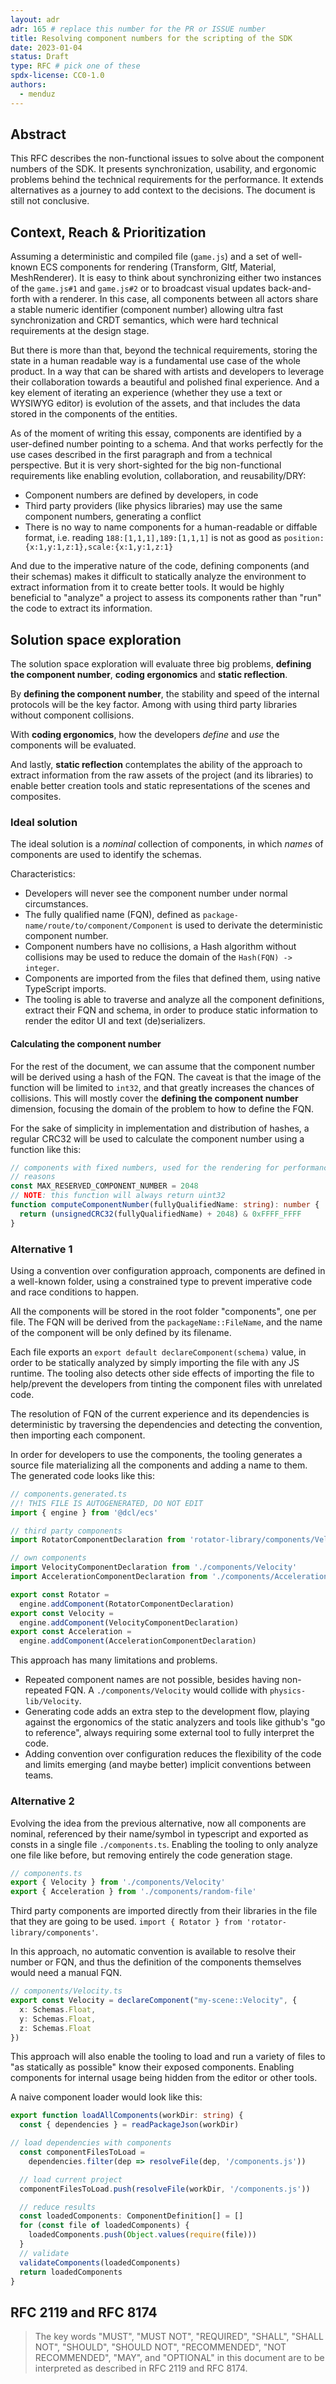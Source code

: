 ```yaml
---
layout: adr
adr: 165 # replace this number for the PR or ISSUE number
title: Resolving component numbers for the scripting of the SDK
date: 2023-01-04
status: Draft
type: RFC # pick one of these
spdx-license: CC0-1.0
authors:
  - menduz
---
```


## Abstract

This RFC describes the non-functional issues to solve about the component numbers of the SDK. It presents synchronization, usability, and ergonomic problems behind the technical requirements for the performance. It extends alternatives as a journey to add context to the decisions. The document is still not conclusive.

## Context, Reach & Prioritization

Assuming a deterministic and compiled file (`game.js`) and a set of well-known ECS components for rendering (Transform, Gltf, Material, MeshRenderer). It is easy to think about synchronizing either two instances of the `game.js#1` and `game.js#2` or to broadcast visual updates back-and-forth with a renderer. In this case, all components between all actors share a stable numeric identifier (component number) allowing ultra fast synchronization and CRDT semantics, which were hard technical requirements at the design stage.

But there is more than that, beyond the technical requirements, storing the state in a human readable way is a fundamental use case of the whole product. In a way that can be shared with artists and developers to leverage their collaboration towards a beautiful and polished final experience. And a key element of iterating an experience (whether they use a text or WYSIWYG editor) is evolution of the assets, and that includes the data stored in the components of the entities.

As of the moment of writing this essay, components are identified by a user-defined number pointing to a schema. And that works perfectly for the use cases described in the first paragraph and from a technical perspective. But it is very short-sighted for the big non-functional requirements like enabling evolution, collaboration, and reusability/DRY:
- Component numbers are defined by developers, in code
- Third party providers (like physics libraries) may use the same component numbers, generating a conflict
- There is no way to name components for a human-readable or diffable format, i.e. reading `188:[1,1,1],189:[1,1,1]` is not as good as `position:{x:1,y:1,z:1},scale:{x:1,y:1,z:1}`

And due to the imperative nature of the code, defining components (and their schemas) makes it difficult to statically analyze the environment to extract information from it to create better tools. It would be highly beneficial to "analyze" a project to assess its components rather than "run" the code to extract its information.

## Solution space exploration

The solution space exploration will evaluate three big problems, **defining the component number**, **coding ergonomics** and **static reflection**.

By **defining the component number**, the stability and speed of the internal protocols will be the key factor. Among with using third party libraries without component collisions.

With **coding ergonomics**, how the developers _define_ and _use_ the components will be evaluated.

And lastly, **static reflection** contemplates the ability of the approach to extract information from the raw assets of the project (and its libraries) to enable better creation tools and static representations of the scenes and composites.

### Ideal solution

The ideal solution is a _nominal_ collection of components, in which _names_ of components are used to identify the schemas.

Characteristics:
- Developers will never see the component number under normal circumstances.
- The fully qualified name (FQN), defined as `package-name/route/to/component/Component` is used to derivate the deterministic component number.
- Component numbers have no collisions, a Hash algorithm without collisions may be used to reduce the domain of the `Hash(FQN) -> integer`.
- Components are imported from the files that defined them, using native TypeScript imports.
- The tooling is able to traverse and analyze all the component definitions, extract their FQN and schema, in order to produce static information to render the editor UI and text (de)serializers.

#### Calculating the component number

For the rest of the document, we can assume that the component number will be derived using a hash of the FQN. The caveat is that the image of the function will be limited to `int32`, and that greatly increases the chances of collisions. This will mostly cover the **defining the component number** dimension, focusing the domain of the problem to how to define the FQN.

For the sake of simplicity in implementation and distribution of hashes, a regular CRC32 will be used to calculate the component number using a function like this:

```ts
// components with fixed numbers, used for the rendering for performance
// reasons
const MAX_RESERVED_COMPONENT_NUMBER = 2048
// NOTE: this function will always return uint32
function computeComponentNumber(fullyQualifiedName: string): number {
  return (unsignedCRC32(fullyQualifiedName) + 2048) & 0xFFFF_FFFF
}
```

### Alternative 1

Using a convention over configuration approach, components are defined in a well-known folder, using a constrained type to prevent imperative code and race conditions to happen.

All the components will be stored in the root folder "components", one per file. The FQN will be derived from the `packageName::FileName`, and the name of the component will be only defined by its filename.

Each file exports an `export default declareComponent(schema)` value, in order to be statically analyzed by simply importing the file with any JS runtime. The tooling also detects other side effects of importing the file to help/prevent the developers from tinting the component files with unrelated code.

The resolution of FQN of the current experience and its dependencies is deterministic by traversing the dependencies and detecting the convention, then importing each component.

In order for developers to use the components, the tooling generates a source file materializing all the components and adding a name to them. The generated code looks like this:

```ts
// components.generated.ts
//! THIS FILE IS AUTOGENERATED, DO NOT EDIT
import { engine } from '@dcl/ecs'

// third party components
import RotatorComponentDeclaration from 'rotator-library/components/Velocity'

// own components
import VelocityComponentDeclaration from './components/Velocity'
import AccelerationComponentDeclaration from './components/Acceleration'

export const Rotator =
  engine.addComponent(RotatorComponentDeclaration)
export const Velocity =
  engine.addComponent(VelocityComponentDeclaration)
export const Acceleration =
  engine.addComponent(AccelerationComponentDeclaration)
```

This approach has many limitations and problems.
- Repeated component names are not possible, besides having non-repeated FQN. A `./components/Velocity` would collide with `physics-lib/Velocity`.
- Generating code adds an extra step to the development flow, playing against the ergonomics of the static analyzers and tools like github's "go to reference", always requiring some external tool to fully interpret the code.
- Adding convention over configuration reduces the flexibility of the code and limits emerging (and maybe better) implicit conventions between teams.

### Alternative 2

Evolving the idea from the previous alternative, now all components are nominal, referenced by their name/symbol in typescript and exported as consts in a single file `./components.ts`. Enabling the tooling to only analyze one file like before, but removing entirely the code generation stage.

```ts
// components.ts
export { Velocity } from './components/Velocity'
export { Acceleration } from './components/random-file'
```

Third party components are imported directly from their libraries in the file that they are going to be used. `import { Rotator } from 'rotator-library/components'`.

In this approach, no automatic convention is available to resolve their number or FQN, and thus the definition of the components themselves would need a manual FQN.

```ts
// components/Velocity.ts
export const Velocity = declareComponent("my-scene::Velocity", {
  x: Schemas.Float,
  y: Schemas.Float,
  z: Schemas.Float
})
```

This approach will also enable the tooling to load and run a variety of files to "as statically as possible" know their exposed components. Enabling components for internal usage being hidden from the editor or other tools.

A naive component loader would look like this:

```ts
export function loadAllComponents(workDir: string) {
  const { dependencies } = readPackageJson(workDir)

// load dependencies with components
  const componentFilesToLoad =
    dependencies.filter(dep => resolveFile(dep, '/components.js'))

  // load current project
  componentFilesToLoad.push(resolveFile(workDir, '/components.js'))

  // reduce results
  const loadedComponents: ComponentDefinition[] = []
  for (const file of loadedComponents) {
    loadedComponents.push(Object.values(require(file)))
  }
  // validate
  validateComponents(loadedComponents)
  return loadedComponents
}
```

## RFC 2119 and RFC 8174

> The key words "MUST", "MUST NOT", "REQUIRED", "SHALL", "SHALL NOT", "SHOULD", "SHOULD NOT", "RECOMMENDED", "NOT RECOMMENDED", "MAY", and "OPTIONAL" in this document are to be interpreted as described in RFC 2119 and RFC 8174.

